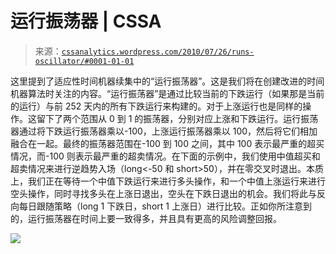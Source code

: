 <!--yml

类别：未分类

日期：2024-05-12 18:20:47

-->

# 运行振荡器 | CSSA

> 来源：[`cssanalytics.wordpress.com/2010/07/26/runs-oscillator/#0001-01-01`](https://cssanalytics.wordpress.com/2010/07/26/runs-oscillator/#0001-01-01)

这里提到了适应性时间机器续集中的“运行振荡器”。这是我们将在创建改进的时间机器算法时关注的内容。“运行振荡器”是通过比较当前的下跌运行（如果那是当前的运行）与前 252 天内的所有下跌运行来构建的。对于上涨运行也是同样的操作。这留下了两个范围从 0 到 1 的振荡器，分别对应上涨和下跌运行。运行振荡器通过将下跌运行振荡器乘以-100，上涨运行振荡器乘以 100，然后将它们相加融合在一起。最终的振荡器范围在-100 到 100 之间，其中 100 表示最严重的超买情况，而-100 则表示最严重的超卖情况。在下面的示例中，我们使用中值超买和超卖情况来进行逆趋势入场（long<-50 和 short>50），并在零交叉时退出。本质上，我们正在等待一个中值下跌运行来进行多头操作，和一个中值上涨运行来进行空头操作，同时寻找多头在上涨日退出，空头在下跌日退出的机会。我们将此与反向每日跟随策略（long 1 下跌日，short 1 上涨日）进行比较。正如你所注意到的，运行振荡器在时间上要一致得多，并且具有更高的风险调整回报。

![](https://cssanalytics.files.wordpress.com/2010/07/runsoscillator.png)
